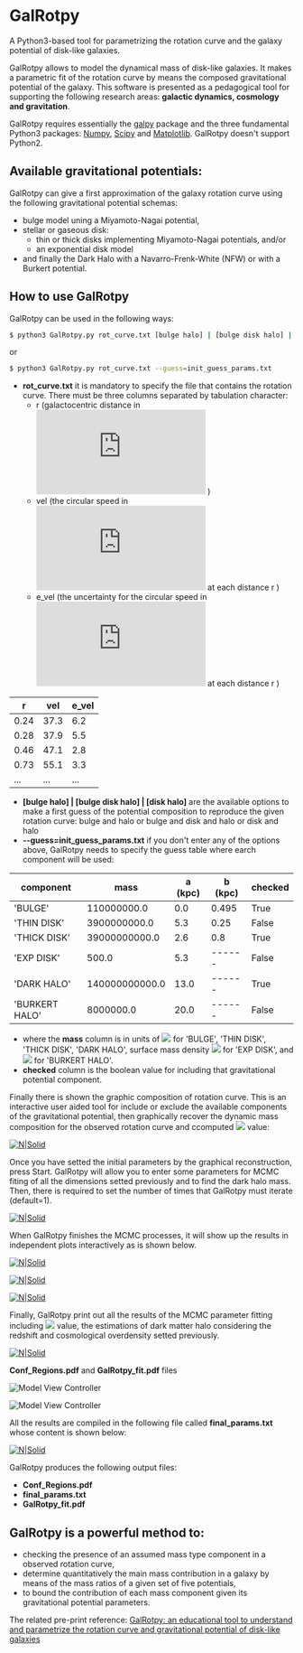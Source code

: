
# GalRotpy

A Python3-based tool for parametrizing the rotation curve and the galaxy potential of disk-like galaxies.


GalRotpy allows to model the dynamical mass of disk-like galaxies. It makes a parametric fit of the rotation curve by means the composed gravitational potential of the galaxy. This software is presented as a pedagogical tool for supporting the following research areas: **galactic dynamics, cosmology and gravitation**.

GalRotpy requires essentially the [galpy](https://github.com/jobovy/galpy) package and the three fundamental Python3 packages: [Numpy](http://www.numpy.org/), [Scipy](https://www.scipy.org/) and [Matplotlib](http://matplotlib.org/). GalRotpy doesn't support Python2.


## Available gravitational potentials:

GalRotpy can give a first approximation of the galaxy rotation curve using the following gravitational potential schemas:

 * bulge model uning a Miyamoto-Nagai potential,
 * stellar or gaseous disk:
   * thin or thick disks implementing Miyamoto-Nagai potentials, and/or
   * an exponential disk model
 * and finally the Dark Halo with a Navarro-Frenk-White (NFW) or with a Burkert potential.

## How to use GalRotpy

GalRotpy can be used in the following ways:

```sh
$ python3 GalRotpy.py rot_curve.txt [bulge halo] | [bulge disk halo] | [disk halo]
```
or
```sh
$ python3 GalRotpy.py rot_curve.txt --guess=init_guess_params.txt
```


 * **rot_curve.txt**  it is mandatory to specify the file that contains the rotation curve. There must be three columns separated by tabulation character:
    * r (galactocentric distance in ![](https://latex.codecogs.com/svg.latex?kpc) )
    * vel (the circular speed in ![](https://latex.codecogs.com/svg.latex?km/s) at each distance r )
    * e_vel (the uncertainty for the circular speed in ![](https://latex.codecogs.com/svg.latex?km/s) at each distance r )

|r| vel|    e_vel| 
| ------ | ------ | ------ |
|   0.24|  37.3|   6.2|
|   0.28|	37.9|	5.5|
|   0.46|	47.1|	2.8|
|   0.73|	55.1|	3.3|
|   ...|    ...|	...|

* **[bulge halo] | [bulge disk halo] | [disk halo]** are the available options to make a first guess of the potential composition to reproduce the given rotation curve: bulge and halo or bulge and disk and halo or disk and halo
* **--guess=init_guess_params.txt** if you don't enter any of the options above, GalRotpy needs to specify the guess table where earch component will be used:

|component| mass|   a (kpc)|	b (kpc)|	checked|
| ------ | ------ | ------ | ------ | ------ |
|'BULGE'|110000000.0|0.0|0.495| True |
|'THIN DISK'|3900000000.0|5.3|0.25| False |
|'THICK DISK'|39000000000.0|2.6|0.8| True |
|'EXP DISK'|500.0|5.3|------| False |
|'DARK HALO'|140000000000.0|13.0|------| True |
|'BURKERT HALO'|8000000.0|20.0|------| False |

* where the **mass** column is in units of ![](https://latex.codecogs.com/svg.latex?M_\odot) for 'BULGE', 'THIN DISK', 'THICK DISK', 'DARK HALO', surface mass density ![](https://latex.codecogs.com/svg.latex?M_\odot/pc^2) for 'EXP DISK', and ![](https://latex.codecogs.com/svg.latex?M_\odot/kpc^3) for 'BURKERT HALO'.
* **checked** column is the boolean value for including that gravitational potential component.


Finally there is shown the graphic composition of rotation curve. This is an interactive user aided tool for include or exclude the available components of the gravitational potential, then graphically recover the dynamic mass composition for the observed rotation curve and ccomputed ![](https://latex.codecogs.com/svg.latex?\chi%5E2) value:

[![N|Solid](https://github.com/andresGranadosC/GalRotpy/blob/master/docs/GalRotpy_example.png?raw=true)](https://github.com/andresGranadosC/GalRotpy/blob/master/docs/GalRotpy_example.png)

Once you have setted the initial parameters by the graphical reconstruction, press Start. GalRotpy will allow you to enter some parameters for MCMC fiting of all the dimensions setted previously and to find the dark halo mass. Then, there is required to set the number of times that GalRotpy must iterate (default=1).

[![N|Solid](https://github.com/andresGranadosC/GalRotpy/blob/master/docs/terminal3.png?raw=true)](https://github.com/andresGranadosC/GalRotpy/blob/master/docs/Terminal.png)

When GalRotpy finishes the MCMC processes, it will show up the results in independent plots interactively as is shown below.

[![N|Solid](https://github.com/andresGranadosC/GalRotpy/blob/master/docs/Parameter_fit.png?raw=true)](https://github.com/andresGranadosC/GalRotpy/blob/master/docs/Parameter_fit.png)

[![N|Solid](https://github.com/andresGranadosC/GalRotpy/blob/master/docs/Parameter_fit_2.png?raw=true)](https://github.com/andresGranadosC/GalRotpy/blob/master/docs/Parameter_fit_2.png)

[![N|Solid](https://github.com/andresGranadosC/GalRotpy/blob/master/docs/Parameter_fit_3.png?raw=true)](https://github.com/andresGranadosC/GalRotpy/blob/master/docs/Parameter_fit_3.png)

Finally, GalRotpy print out all the results of the MCMC parameter fitting including ![](https://latex.codecogs.com/svg.latex?\chi%5E2) value,
 the estimations of dark matter halo considering the redshift and cosmological overdensity setted previously.

[![N|Solid](https://github.com/andresGranadosC/GalRotpy/blob/master/docs/terminal4.png?raw=true)](https://github.com/andresGranadosC/GalRotpy/blob/master/docs/Final_fit.png)

**Conf_Regions.pdf** and **GalRotpy_fit.pdf** files

![Model View Controller](https://github.com/andresGranadosC/GalRotpy/blob/master/docs/Conf_Regions.png?raw=true)

![Model View Controller](https://github.com/andresGranadosC/GalRotpy/blob/master/docs/GalRotpy_fit.png?raw=true)

All the results are compiled in the following file called **final_params.txt** whose content is shown below:

[![N|Solid](https://github.com/andresGranadosC/GalRotpy/blob/master/docs/final_plot.png?raw=true)](https://github.com/andresGranadosC/GalRotpy/blob/master/docs/final_plot.png)

GalRotpy produces the following output files:

 * **Conf_Regions.pdf**
 * **final_params.txt**
 * **GalRotpy_fit.pdf**

## GalRotpy is a powerful method to:

 * checking the presence of an assumed mass type component in a observed rotation curve,
 * determine quantitatively the main mass contribution in a galaxy by means of the mass ratios of a given set of five potentials,
 * to bound the contribution of each mass component given its gravitational potential parameters.

The related pre-print reference: [GalRotpy: an educational tool to understand and parametrize the rotation curve and gravitational potential of disk-like galaxies](https://arxiv.org/abs/1705.01665)

